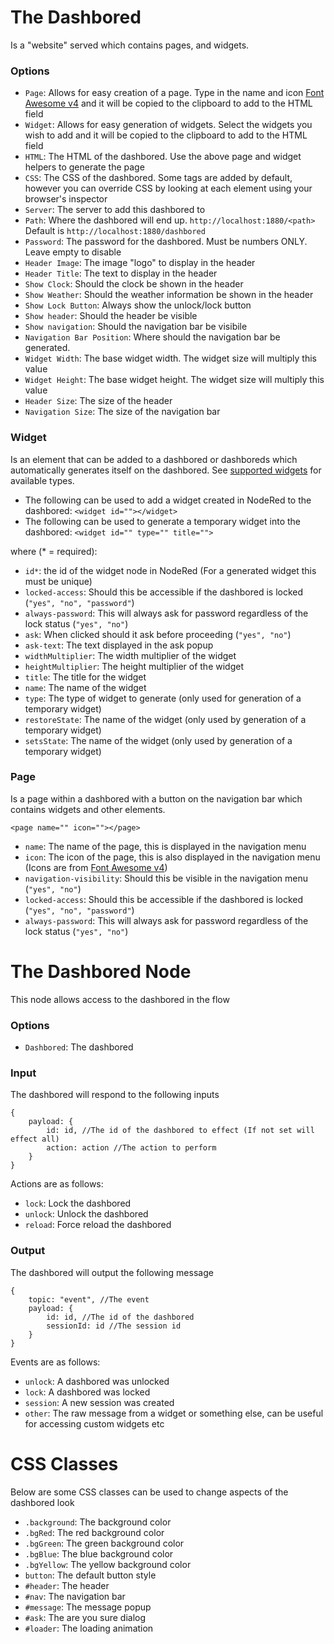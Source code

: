 # The Dashbored
Is a "website" served which contains pages, and widgets.

### Options
* `Page`: Allows for easy creation of a page. Type in the name and icon [Font Awesome v4](https://fontawesome.com/v4/icons/) and it will be copied to the clipboard to add to the HTML field
* `Widget`: Allows for easy generation of widgets. Select the widgets you wish to add and it will be copied to the clipboard to add to the HTML field
* `HTML`: The HTML of the dashbored. Use the above page and widget helpers to generate the page
* `CSS`: The CSS of the dashbored. Some tags are added by default, however you can override CSS by looking at each element using your browser's inspector
* `Server`: The server to add this dashbored to
* `Path`: Where the dashbored will end up. `http://localhost:1880/<path>` Default is `http://localhost:1880/dashbored`
* `Password`: The password for the dashbored. Must be numbers ONLY. Leave empty to disable
* `Header Image`: The image "logo" to display in the header
* `Header Title`: The text to display in the header
* `Show Clock`: Should the clock be shown in the header
* `Show Weather`: Should the weather information be shown in the header
* `Show Lock Button`: Always show the unlock/lock button
* `Show header`: Should the header be visible
* `Show navigation`: Should the navigation bar be visibile
* `Navigation Bar Position`: Where should the navigation bar be generated.
* `Widget Width`: The base widget width. The widget size will multiply this value
* `Widget Height`: The base widget height. The widget size will multiply this value
* `Header Size`: The size of the header
* `Navigation Size`: The size of the navigation bar

### Widget
Is an element that can be added to a dashbored or dashboreds which automatically generates itself on the dashbored.
See [supported widgets](https://github.com/haydendonald/NodeRed-Dashbored/blob/main/doc/widgetTypes.md) for available types.

* The following can be used to add a widget created in NodeRed to the dashbored: `<widget id=""></widget>`
* The following can be used to generate a temporary widget into the dashbored: `<widget id="" type="" title="">`

where (* = required):

* `id*`: the id of the widget node in NodeRed (For a generated widget this must be unique)
* `locked-access`: Should this be accessible if the dashbored is locked (`"yes", "no", "password"`)
* `always-password`: This will always ask for password regardless of the lock status (`"yes", "no"`)
* `ask`: When clicked should it ask before proceeding (`"yes", "no"`)
* `ask-text`: The text displayed in the ask popup
* `widthMultiplier`: The width multiplier of the widget
* `heightMultiplier`: The height multiplier of the widget
* `title`: The title for the widget
* `name`: The name of the widget
* `type`: The type of widget to generate (only used for generation of a temporary widget)
* `restoreState`: The name of the widget (only used by generation of a temporary widget)
* `setsState`: The name of the widget (only used by generation of a temporary widget)


### Page
Is a page within a dashbored with a button on the navigation bar which contains widgets and other elements.

`<page name="" icon=""></page>`
* `name`: The name of the page, this is displayed in the navigation menu
* `icon`: The icon of the page, this is also displayed in the navigation menu (Icons are from [Font Awesome v4](https://fontawesome.com/v4/icons/))
* `navigation-visibility`: Should this be visible in the navigation menu (`"yes", "no"`)
* `locked-access`: Should this be accessible if the dashbored is locked (`"yes", "no", "password"`)
* `always-password`: This will always ask for password regardless of the lock status (`"yes", "no"`)

# The Dashbored Node
This node allows access to the dashbored in the flow

### Options
* `Dashbored`: The dashbored

### Input
The dashbored will respond to the following inputs
```
{
    payload: {
        id: id, //The id of the dashbored to effect (If not set will effect all)
        action: action //The action to perform
    }
}
```
Actions are as follows:
* `lock`: Lock the dashbored
* `unlock`: Unlock the dashbored
* `reload`: Force reload the dashbored


### Output
The dashbored will output the following message
```
{
    topic: "event", //The event
    payload: {
        id: id, //The id of the dashbored
        sessionId: id //The session id
    }
}
```
Events are as follows:
* `unlock`: A dashbored was unlocked
* `lock`: A dashbored was locked
* `session`: A new session was created
* `other`: The raw message from a widget or something else, can be useful for accessing custom widgets etc

# CSS Classes
Below are some CSS classes can be used to change aspects of the dashbored look
* `.background`: The background color
* `.bgRed`: The red background color
* `.bgGreen`: The green background color
* `.bgBlue`: The blue background color
* `.bgYellow`: The yellow background color
* `button`: The default button style
* `#header`: The header
* `#nav`: The navigation bar
* `#message`: The message popup
* `#ask`: The are you sure dialog
* `#loader`: The loading animation



